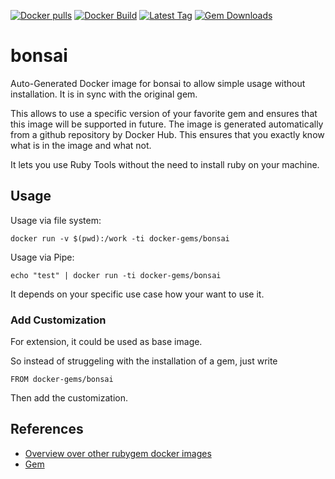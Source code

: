 [![Docker pulls](https://img.shields.io/docker/pulls/rubygem/bonsai.svg)](https://hub.docker.com/r/rubygem/bonsai/)
[![Docker Build](https://img.shields.io/docker/automated/rubygem/bonsai.svg)](https://hub.docker.com/r/rubygem/bonsai/)
[![Latest Tag](https://img.shields.io/github/tag/docker-rubygem/bonsai.svg)](https://hub.docker.com/r/rubygem/bonsai/)
[![Gem Downloads](https://img.shields.io/gem/dt/bonsai.svg)](https://rubygems.org/gems/bonsai/)
# bonsai

Auto-Generated Docker image for bonsai to allow simple usage without installation.
It is in sync with the original gem.

This allows to use a specific version of your favorite gem and ensures that this image will be supported in future.
The image is generated automatically from a github repository by Docker Hub.
This ensures that you exactly know what is in the image and what not.

It lets you use Ruby Tools without the need to install ruby on your machine.

## Usage

Usage via file system:

`docker run -v $(pwd):/work -ti docker-gems/bonsai`

Usage via Pipe:

`echo "test" | docker run -ti docker-gems/bonsai`

It depends on your specific use case how your want to use it.

### Add Customization

For extension, it could be used as base image.

So instead of struggeling with the installation of a gem, just write

`FROM docker-gems/bonsai`

Then add the customization.

## References

 - [Overview over other rubygem docker images](https://github.com/thinkbot/docker-rubygem)
 - [Gem](https://rubygems.org/gems/bonsai/)

